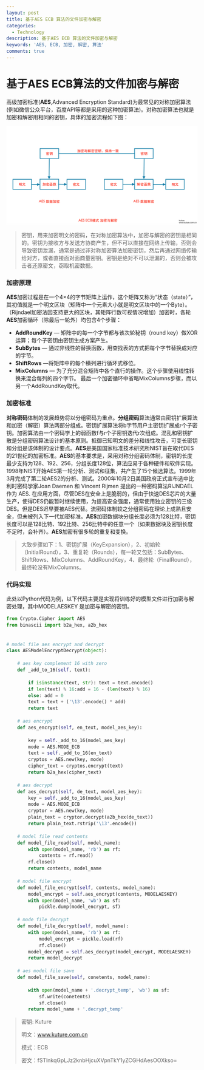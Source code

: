 ```yaml
---
layout: post
title: 基于AES ECB 算法的文件加密与解密
categories:
  - Technology
description: 基于AES ECB 算法的文件加密与解密
keywords: 'AES, ECB, 加密, 解密, 算法'
comments: true
---
```


# 基于AES ECB算法的文件加密与解密
高级加密标准(**AES**,Advanced Encryption Standard)为最常见的对称加密算法(例如微信公众平台，百度API等都是采用的这种加密算法)。对称加密算法也就是加密和解密用相同的密钥，具体的加密流程如下图： 

![](/images/posts/NeuralNetwork/aes_crypt_00.png)

> 密钥，用来加密明文的密码，在对称加密算法中，加密与解密的密钥是相同的。密钥为接收方与发送方协商产生，但不可以直接在网络上传输，否则会导致密钥泄漏，通常是通过非对称加密算法加密密钥，然后再通过网络传输给对方，或者直接面对面商量密钥。密钥是绝对不可以泄漏的，否则会被攻击者还原密文，窃取机密数据。

### 加密原理

​		  **AES**加密过程是在一个4×4的字节矩阵上运作，这个矩阵又称为“状态（state）”，其初值就是一个明文区块（矩阵中一个元素大小就是明文区块中的一个Byte）。（Rijndael加密法因支持更大的区块，其矩阵行数可视情况增加）加密时，各轮**AES**加密循环（除最后一轮外）均包含4个步骤：

* **AddRoundKey** — 矩阵中的每一个字节都与该次轮秘钥（round key）做XOR运算；每个子密钥由密钥生成方案产生。
* **SubBytes** — 通过非线性的替换函数，用查找表的方式把每个字节替换成对应的字节。 
* **ShiftRows** —将矩阵中的每个横列进行循环式移位。 
* **MixColumns** — 为了充分混合矩阵中各个直行的操作。这个步骤使用线性转换来混合每列的四个字节。
  最后一个加密循环中省略MixColumns步骤，而以另一个AddRoundKey取代。

### 加密标准

​		**对称密码**体制的发展趋势将以分组密码为重点。**分组密码**算法通常由密钥扩展算法和加密（解密）算法两部分组成。密钥扩展算法将b字节用户主密钥扩展成r个子密钥。加密算法由一个密码学上的弱函数f与r个子密钥迭代r次组成。混乱和密钥扩散是分组密码算法设计的基本原则。抵御已知明文的差分和线性攻击，可变长密钥和分组是该体制的设计要点。
​		**AES**是美国国家标准技术研究所NIST旨在取代DES的21世纪的加密标准。
​		**AES**的基本要求是，采用对称分组密码体制，密钥的长度最少支持为128、192、256，分组长度128位，算法应易于各种硬件和软件实现。1998年NIST开始AES第一轮分析、测试和征集，共产生了15个候选算法。1999年3月完成了第二轮AES2的分析、测试。2000年10月2日美国政府正式宣布选中比利时密码学家Joan
Daemen 和 Vincent Rijmen 提出的一种密码算法RIJNDAEL 作为 AES.
在应用方面，尽管DES在安全上是脆弱的，但由于快速DES芯片的大量生产，使得DES仍能暂时继续使用，为提高安全强度，通常使用独立密钥的三级DES。但是DES迟早要被AES代替。流密码体制较之分组密码在理论上成熟且安全，但未被列入下一代加密标准。
​		**AES**加密数据块分组长度必须为128比特，密钥长度可以是128比特、192比特、256比特中的任意一个（如果数据块及密钥长度不足时，会补齐）。**AES**加密有很多轮的重复和变换。

> 大致步骤如下：1、密钥扩展（KeyExpansion），2、初始轮（InitialRound），3、重复轮（Rounds），每一轮又包括：SubBytes、ShiftRows、MixColumns、AddRoundKey，4、最终轮（FinalRound），最终轮没有MixColumns。

### 代码实现

此处以Python代码为例，以下代码主要是实现将训练好的模型文件进行加密与解密处理，其中MODELAESKEY 是加密与解密的密钥。

```python
from Crypto.Cipher import AES
from binascii import b2a_hex, a2b_hex


# model file aes encrypt and decrypt
class AESModelEncryptDecrypt(object):

    # aes key complement 16 with zero
    def _add_to_16(self, text):

        if isinstance(text, str): text = text.encode()
        if len(text) % 16:add = 16 - (len(text) % 16)
        else: add = 0
        text = text + ('\13'.encode() * add)
        return text

    # aes encrypt
    def aes_encrypt(self, en_text, model_aes_key):

        key = self._add_to_16(model_aes_key)
        mode = AES.MODE_ECB
        text = self._add_to_16(en_text)
        cryptos = AES.new(key, mode)
        cipher_text = cryptos.encrypt(text)
        return b2a_hex(cipher_text)

    # aes decrypt
    def aes_decrypt(self, de_text, model_aes_key):
        key = self._add_to_16(model_aes_key)
        mode = AES.MODE_ECB
        cryptor = AES.new(key, mode)
        plain_text = cryptor.decrypt(a2b_hex(de_text))
        return plain_text.rstrip('\13'.encode())

    # model file read contents
    def model_file_read(self, model_name):
        with open(model_name, 'rb') as rf:
            contents = rf.read()
        rf.close()
        return contents, model_name

    # model file encrypt
    def model_file_encrypt(self, contents, model_name):
        model_encrypt = self.aes_encrypt(contents, MODELAESKEY)
        with open(model_name, 'wb') as sf:
            pickle.dump(model_encrypt, sf)

    # mode file decrypt
    def model_file_decrypt(self, model_name):
        with open(model_name, 'rb') as rf:
            model_encrypt = pickle.load(rf)
            rf.close()
        model_decrypt = self.aes_decrypt(model_encrypt, MODELAESKEY)
        return model_decrypt

    # aes model file save
    def model_file_save(self, conetents, model_name):

        with open(model_name + '.decrypt_temp', 'wb') as sf:
            sf.write(conetents)
            sf.close()
        return model_name + '.decrypt_temp'
```

> 密钥: Kuture
>
> 明文：www.kuture.com.cn
>
> 模式：ECB
>
> 密文：fSTlnkqGpLJz2knbHjcuXVpnTkY1yZCGHdAesOOXkso=